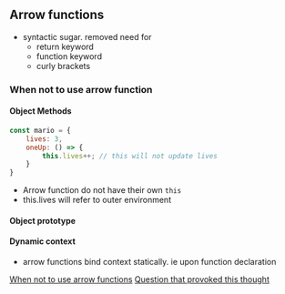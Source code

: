 ## Arrow functions
- syntactic sugar. removed need for
  - return keyword
  - function keyword
  - curly brackets

### When not to use arrow function
#### Object Methods
```js
const mario = {
    lives: 3,
    oneUp: () => {
        this.lives++; // this will not update lives
    }
}
```
- Arrow function do not have their own `this`
- this.lives will refer to outer environment
#### Object prototype
#### Dynamic context
- arrow functions bind context statically. ie upon function declaration

[When not to use arrow functions](https://medium.com/better-programming/3-examples-of-when-not-to-use-javascript-arrow-functions-90eebfbf7bb0)
[Question that provoked this thought](https://github.com/lydiahallie/javascript-questions#3-whats-the-output)